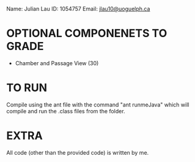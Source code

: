 Name:   Julian Lau
ID:     1054757
Email:  jlau10@uoguelph.ca

OPTIONAL COMPONENETS TO GRADE
=============================
- Chamber and Passage View (30)

TO RUN
======
Compile using the ant file with the command "ant runmeJava" which will compile and run
the .class files from the folder.

EXTRA
=====
All code (other than the provided code) is written by me.



